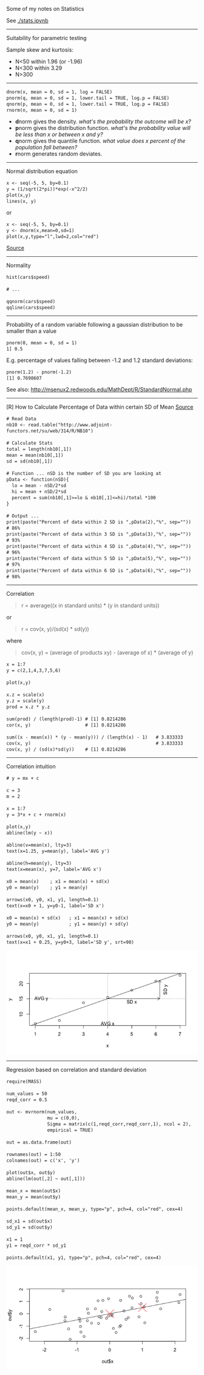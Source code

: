 Some of my notes on Statistics

See [./stats.ipynb](./stats.ipynb)

----
Suitability for parametric testing

Sample skew and kurtosis:

- N<50 within 1.96 (or -1.96)
- N<300 within 3.29
- N>300 
----

```
dnorm(x, mean = 0, sd = 1, log = FALSE)
pnorm(q, mean = 0, sd = 1, lower.tail = TRUE, log.p = FALSE)
qnorm(p, mean = 0, sd = 1, lower.tail = TRUE, log.p = FALSE)
rnorm(n, mean = 0, sd = 1)
```

 - **d**norm gives the density. *what's the probability the outcome will be x?*
 - **p**norm gives the distribution function. *what's the probability value will be less than x or between x and y?*
 - **q**norm gives the quantile function. *what value does x percent of the population fall between?*
 - **r**norm generates random deviates. 

----

Normal distribution equation

```
x <- seq(-5, 5, by=0.1)
y = (1/sqrt(2*pi))*exp(-x^2/2)
plot(x,y)
lines(x, y)
```

or 

```
x <- seq(-5, 5, by=0.1)
y <- dnorm(x,mean=0,sd=1)
plot(x,y,type="l",lwd=2,col="red")
```

[Source](http://msenux2.redwoods.edu/MathDept/R/StandardNormal.php)

----

Normality

```
hist(cars$speed)

# ...

qqnorm(cars$speed)
qqline(cars$speed)
```

----

Probability of a random variable following a gaussian distribution to be smaller than a value

```
pnorm(0, mean = 0, sd = 1)
1] 0.5
```

E.g. percentage of values falling between -1.2 and 1.2 standard deviations:

```
pnorm(1.2) - pnorm(-1.2)
[1] 0.7698607
```

See also: http://msenux2.redwoods.edu/MathDept/R/StandardNormal.php

----

[R] How to Calculate Percentage of Data within certain SD of Mean [Source](https://stat.ethz.ch/pipermail/r-help/2012-February/302515.html)

```
# Read Data
nb10 <- read.table("http://www.adjoint-functors.net/su/web/314/R/NB10") 

# Calculate Stats
total = length(nb10[,1])
mean = mean(nb10[,1])
sd = sd(nb10[,1])

# Function ... nSD is the number of SD you are looking at
pData <- function(nSD){
  lo = mean - nSD/2*sd
  hi = mean + nSD/2*sd
  percent = sum(nb10[,1]>=lo & nb10[,1]<=hi)/total *100
}

# Output ... 
print(paste("Percent of data within 2 SD is ",pData(2),"%", sep=""))  # 86%
print(paste("Percent of data within 3 SD is ",pData(3),"%", sep=""))  # 93%
print(paste("Percent of data within 4 SD is ",pData(4),"%", sep=""))  # 96%
print(paste("Percent of data within 5 SD is ",pData(5),"%", sep=""))  # 97%
print(paste("Percent of data within 6 SD is ",pData(6),"%", sep=""))  # 98%
```

----

Correlation

> r = average((x in standard units) * (y in standard units))

or

> r = cov(x, y)/(sd(x) * sd(y))

where

> cov(x, y) = (average of products xy) - (average of x) * (average of y)

```
x = 1:7
y = c(2,1,4,3,7,5,6)

plot(x,y)

x.z = scale(x)
y.z = scale(y)
prod = x.z * y.z

sum(prod) / (length(prod)-1) # [1] 0.8214286
cor(x, y)                    # [1] 0.8214286

sum((x - mean(x)) * (y - mean(y))) / (length(x) - 1)   # 3.833333
cov(x, y)                                              # 3.833333
cov(x, y) / (sd(x)*sd(y))    # [1] 0.8214286
```

----

Correlation intuition

```
# y = mx + c

c = 3
m = 2

x = 1:7
y = 3*x + c + rnorm(x)

plot(x,y)
abline(lm(y ~ x))

abline(v=mean(x), lty=3)
text(x=1.25, y=mean(y), label='AVG y')

abline(h=mean(y), lty=3)
text(x=mean(x), y=7, label='AVG x')

x0 = mean(x)    ; x1 = mean(x) + sd(x)
y0 = mean(y)    ; y1 = mean(y)

arrows(x0, y0, x1, y1, length=0.1)
text(x=x0 + 1, y=y0-1, label='SD x')

x0 = mean(x) + sd(x)   ; x1 = mean(x) + sd(x)
y0 = mean(y)           ; y1 = mean(y) + sd(y)

arrows(x0, y0, x1, y1, length=0.1)
text(x=x1 + 0.25, y=y0+3, label='SD y', srt=90)
```

![Correlation Intuition](./Correlation_intuition.png)

----

Regression based on correlation and standard deviation

```
require(MASS)

num_values = 50
reqd_corr = 0.5

out <- mvrnorm(num_values, 
               mu = c(0,0), 
               Sigma = matrix(c(1,reqd_corr,reqd_corr,1), ncol = 2),
               empirical = TRUE)

out = as.data.frame(out)

rownames(out) = 1:50
colnames(out) = c('x', 'y')

plot(out$x, out$y)
abline(lm(out[,2] ~ out[,1]))

mean_x = mean(out$x)
mean_y = mean(out$y)

points.default(mean_x, mean_y, type="p", pch=4, col="red", cex=4)

sd_x1 = sd(out$x)
sd_y1 = sd(out$y)

x1 = 1
y1 = reqd_corr * sd_y1

points.default(x1, y1, type="p", pch=4, col="red", cex=4)
```

![regression_corr_sd](./regression_corr_sd.png)
